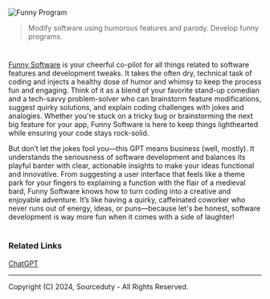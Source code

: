 ![Funny Program](https://github.com/user-attachments/assets/1896929d-1475-471f-9acc-d492ba56dd59)

> Modify software using humorous features and parody. Develop funny programs.
#

[Funny Software](https://chatgpt.com/g/g-CMuQaapEh-funny-software) is your cheerful co-pilot for all things related to software features and development tweaks. It takes the often dry, technical task of coding and injects a healthy dose of humor and whimsy to keep the process fun and engaging. Think of it as a blend of your favorite stand-up comedian and a tech-savvy problem-solver who can brainstorm feature modifications, suggest quirky solutions, and explain coding challenges with jokes and analogies. Whether you're stuck on a tricky bug or brainstorming the next big feature for your app, Funny Software is here to keep things lighthearted while ensuring your code stays rock-solid.

But don’t let the jokes fool you—this GPT means business (well, mostly). It understands the seriousness of software development and balances its playful banter with clear, actionable insights to make your ideas functional and innovative. From suggesting a user interface that feels like a theme park for your fingers to explaining a function with the flair of a medieval bard, Funny Software knows how to turn coding into a creative and enjoyable adventure. It’s like having a quirky, caffeinated coworker who never runs out of energy, ideas, or puns—because let's be honest, software development is way more fun when it comes with a side of laughter!

#
### Related Links

[ChatGPT](https://github.com/sourceduty/ChatGPT)

***
Copyright (C) 2024, Sourceduty - All Rights Reserved.
